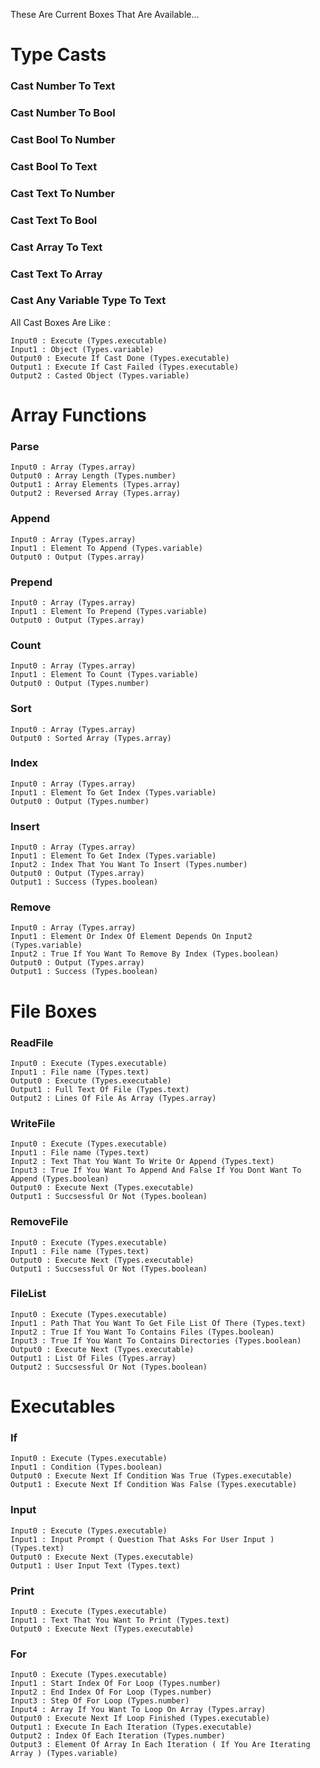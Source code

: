 These Are Current Boxes That Are Available...

# Type Casts

### Cast Number To Text

### Cast Number To Bool

### Cast Bool To Number

### Cast Bool To Text

### Cast Text To Number

### Cast Text To Bool

### Cast Array To Text

### Cast Text To Array

### Cast Any Variable Type To Text

All Cast Boxes Are Like :

```
Input0 : Execute (Types.executable)
Input1 : Object (Types.variable)
Output0 : Execute If Cast Done (Types.executable)
Output1 : Execute If Cast Failed (Types.executable)
Output2 : Casted Object (Types.variable)
```

# Array Functions

### Parse

```
Input0 : Array (Types.array)
Output0 : Array Length (Types.number)
Output1 : Array Elements (Types.array)
Output2 : Reversed Array (Types.array)
```

### Append

```
Input0 : Array (Types.array)
Input1 : Element To Append (Types.variable)
Output0 : Output (Types.array)
```

### Prepend

```
Input0 : Array (Types.array)
Input1 : Element To Prepend (Types.variable)
Output0 : Output (Types.array)
```

### Count

```
Input0 : Array (Types.array)
Input1 : Element To Count (Types.variable)
Output0 : Output (Types.number)
```

### Sort

```
Input0 : Array (Types.array)
Output0 : Sorted Array (Types.array)
```

### Index

```
Input0 : Array (Types.array)
Input1 : Element To Get Index (Types.variable)
Output0 : Output (Types.number)
```

### Insert

```
Input0 : Array (Types.array)
Input1 : Element To Get Index (Types.variable)
Input2 : Index That You Want To Insert (Types.number)
Output0 : Output (Types.array)
Output1 : Success (Types.boolean)
```

### Remove

```
Input0 : Array (Types.array)
Input1 : Element Or Index Of Element Depends On Input2 (Types.variable)
Input2 : True If You Want To Remove By Index (Types.boolean)
Output0 : Output (Types.array)
Output1 : Success (Types.boolean)
```

# File Boxes

### ReadFile

```
Input0 : Execute (Types.executable)
Input1 : File name (Types.text)
Output0 : Execute (Types.executable)
Output1 : Full Text Of File (Types.text)
Output2 : Lines Of File As Array (Types.array)
```

### WriteFile

```
Input0 : Execute (Types.executable)
Input1 : File name (Types.text)
Input2 : Text That You Want To Write Or Append (Types.text)
Input3 : True If You Want To Append And False If You Dont Want To Append (Types.boolean)
Output0 : Execute Next (Types.executable)
Output1 : Succsessful Or Not (Types.boolean)
```

### RemoveFile

```
Input0 : Execute (Types.executable)
Input1 : File name (Types.text)
Output0 : Execute Next (Types.executable)
Output1 : Succsessful Or Not (Types.boolean)
```

### FileList

```
Input0 : Execute (Types.executable)
Input1 : Path That You Want To Get File List Of There (Types.text)
Input2 : True If You Want To Contains Files (Types.boolean)
Input3 : True If You Want To Contains Directories (Types.boolean)
Output0 : Execute Next (Types.executable)
Output1 : List Of Files (Types.array)
Output2 : Succsessful Or Not (Types.boolean)
```

# Executables

### If

```
Input0 : Execute (Types.executable)
Input1 : Condition (Types.boolean)
Output0 : Execute Next If Condition Was True (Types.executable)
Output1 : Execute Next If Condition Was False (Types.executable)
```

### Input

```
Input0 : Execute (Types.executable)
Input1 : Input Prompt ( Question That Asks For User Input ) (Types.text)
Output0 : Execute Next (Types.executable)
Output1 : User Input Text (Types.text)
```

### Print

```
Input0 : Execute (Types.executable)
Input1 : Text That You Want To Print (Types.text)
Output0 : Execute Next (Types.executable)
```

### For

```
Input0 : Execute (Types.executable)
Input1 : Start Index Of For Loop (Types.number)
Input2 : End Index Of For Loop (Types.number)
Input3 : Step Of For Loop (Types.number)
Input4 : Array If You Want To Loop On Array (Types.array)
Output0 : Execute Next If Loop Finished (Types.executable)
Output1 : Execute In Each Iteration (Types.executable)
Output2 : Index Of Each Iteration (Types.number)
Output3 : Element Of Array In Each Iteration ( If You Are Iterating Array ) (Types.variable)
```
